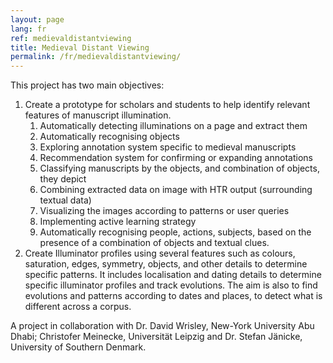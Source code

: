 ```yaml
---
layout: page
lang: fr
ref: medievaldistantviewing
title: Medieval Distant Viewing
permalink: /fr/medievaldistantviewing/
---
```




This project has two main objectives:

1. Create a prototype for scholars and students to help identify relevant features of manuscript illumination.
   1. Automatically detecting illuminations on a page and extract them
   2. Automatically recognising objects
   3. Exploring annotation system specific to medieval manuscripts
   4. Recommendation system for confirming or expanding annotations
   5. Classifying manuscripts by the objects, and combination of objects, they depict
   6. Combining extracted data on image with HTR output (surrounding textual data)
   7. Visualizing the images according to patterns or user queries
   8. Implementing active learning strategy
   9. Automatically recognising people, actions, subjects, based on the presence of a combination of objects and textual clues.
2. Create Illuminator profiles using several features such as colours, saturation, edges, symmetry, objects, and other details to determine specific patterns. It includes localisation and dating details to determine specific illuminator profiles and track evolutions. The aim is also to find evolutions and patterns according to dates and places, to detect what is different across a corpus.

A project in collaboration with Dr. David Wrisley, New-York University Abu Dhabi; Christofer Meinecke, Universität Leipzig and Dr. Stefan Jänicke, University of Southern Denmark.

